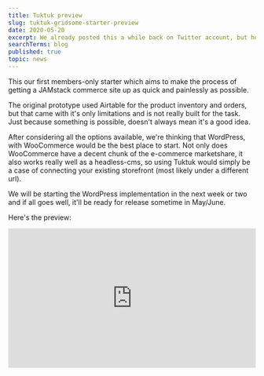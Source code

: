 ```yaml
---
title: Tuktuk preview
slug: tuktuk-gridsome-starter-preview
date: 2020-05-20
excerpt: We already posted this a while back on Twitter account, but here is a quick preview of our upcoming Gridsome starter, Tuktuk. 
searchTerms: blog
published: true
topic: news
---
```

This our first members-only starter which aims to make the process of getting a JAMstack commerce site up as quick and painlessly as possible.

The original prototype used Airtable for the product inventory and orders, but that came with it's only limitations and is not really built for the task. Just because something is possible, doesn't always mean it's a good idea.

After considering all the options available, we're thinking that WordPress, with WooCommerce would be the best place to start. Not only does WooCommerce have a decent chunk of the e-commerce marketshare, it also works really well as a headless-cms, so using Tuktuk would simply be a case of connecting your existing storefront (most likely under a different url).

We will be starting the WordPress implementation in the next week or two and if all goes well, it'll be ready for release sometime in May/June.

Here's the preview:

<div style="position: relative; padding-bottom: 56.25%; height: 0;"><iframe src="https://www.loom.com/embed/f14f09efa91a4467aac5d0c1aa7372b4" frameborder="0" webkitallowfullscreen mozallowfullscreen allowfullscreen style="position: absolute; top: 0; left: 0; width: 100%; height: 100%;"></iframe></div>